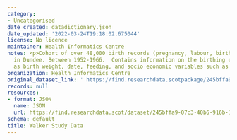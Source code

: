 ```yaml
---
category:
- Uncategorised
date_created: datadictionary.json
date_updated: '2022-03-24T19:18:02.675044'
license: No licence
maintainer: Health Informatics Centre
notes: <p>Cohort of over 48,000 birth records (pregnancy, labour, birth and care)
  in Dundee. Between 1952-1966.  Contains information on the birthing events such
  as birth weight, date, feeding, and socio economic variables such as parent occupation.</p>
organization: Health Informatics Centre
original_dataset_link: ' https://find.researchdata.scotpackage/245bffa9-07c3-40b6-916b-161062cdf674'
records: null
resources:
- format: JSON
  name: JSON
  url: https://find.researchdata.scot/dataset/245bffa9-07c3-40b6-916b-161062cdf674/resource/245bffa9-07c3-40b6-916b-161062cdf674/download/datadictionary.json
schema: default
title: Walker Study Data
---
```

